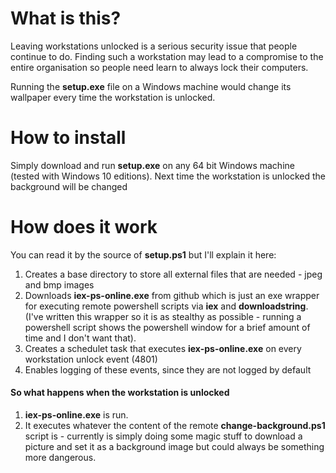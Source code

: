 # What is this?

Leaving workstations unlocked is a serious security issue that people continue to do.
Finding such a workstation may lead to a compromise to the entire organisation so people need learn to always lock their computers.

Running the **setup.exe** file on a Windows machine would change its wallpaper every time the workstation is unlocked.


# How to install

Simply download and run **setup.exe** on any 64 bit Windows machine (tested with Windows 10 editions). Next time the 
workstation is unlocked the background will be changed

# How does it work

You can read it by the source of **setup.ps1** but I'll explain it here:
1. Creates a base directory to store all external files that are needed - jpeg and bmp images
2. Downloads **iex-ps-online.exe** from github which is just an exe wrapper for executing remote powershell scripts via **iex** and **downloadstring**. (I've written this wrapper so it is as stealthy as possible - running a powershell script shows the powershell window for a brief amount of time and I don't want that).
3. Creates a schedulet task that executes **iex-ps-online.exe** on every workstation unlock event (4801)
4. Enables logging of these events, since they are not logged by default
 
#### So what happens when the workstation is unlocked

1. **iex-ps-online.exe** is run.
2. It executes whatever the content of the remote **change-background.ps1** script is - currently is simply doing some magic stuff to download a picture and set it as a background image but could always be something more dangerous.
